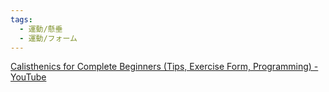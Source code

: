 ```yaml
---
tags:
  - 運動/懸垂
  - 運動/フォーム
---
```

[Calisthenics for Complete Beginners (Tips, Exercise Form, Programming) - YouTube](https://www.youtube.com/watch?v=1mlN0yuxoLE&t=408s)